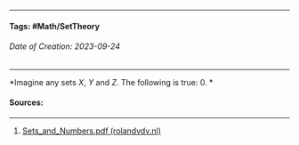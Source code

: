 __________________________________________________________________________
#### **Tags:** #Math/SetTheory 
###### *Date of Creation: 2023-09-24*
__________________________________________________________________________

*Imagine any sets $X$, $Y$ and $Z$. The following is true:
0. *

#### Sources:
__________________________________________________________________________
1. [Sets_and_Numbers.pdf (rolandvdv.nl)](https://www.rolandvdv.nl/Sets_and_Numbers.pdf)